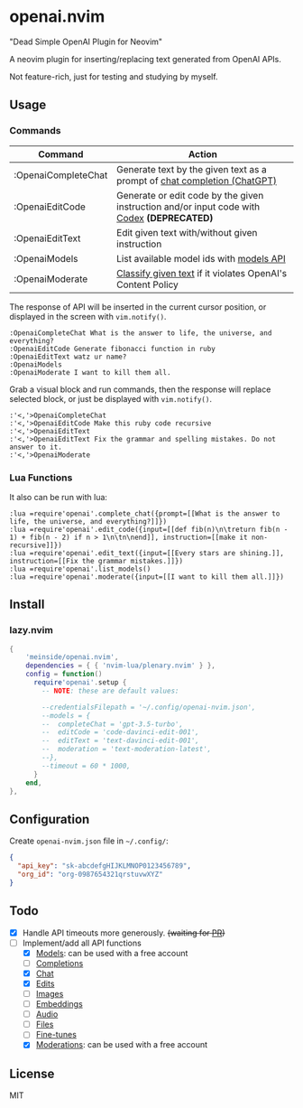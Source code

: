 # openai.nvim

"Dead Simple OpenAI Plugin for Neovim"

A neovim plugin for inserting/replacing text generated from OpenAI APIs.

Not feature-rich, just for testing and studying by myself.

## Usage

### Commands

| Command | Action |
| --- | --- |
| :OpenaiCompleteChat | Generate text by the given text as a prompt of [chat completion (ChatGPT)](https://platform.openai.com/docs/guides/chat) |
| :OpenaiEditCode | Generate or edit code by the given instruction and/or input code with [Codex](https://platform.openai.com/docs/models/codex) **(DEPRECATED)** |
| :OpenaiEditText | Edit given text with/without given instruction |
| :OpenaiModels | List available model ids with [models API](https://platform.openai.com/docs/api-reference/models/retrieve) |
| :OpenaiModerate | [Classify given text](https://platform.openai.com/docs/api-reference/moderations/create) if it violates OpenAI's Content Policy |

The response of API will be inserted in the current cursor position, or displayed in the screen with `vim.notify()`.

```vim
:OpenaiCompleteChat What is the answer to life, the universe, and everything?
:OpenaiEditCode Generate fibonacci function in ruby
:OpenaiEditText watz ur name?
:OpenaiModels
:OpenaiModerate I want to kill them all.
```

Grab a visual block and run commands, then the response will replace selected block, or just be displayed with `vim.notify()`.

```vim
:'<,'>OpenaiCompleteChat
:'<,'>OpenaiEditCode Make this ruby code recursive
:'<,'>OpenaiEditText
:'<,'>OpenaiEditText Fix the grammar and spelling mistakes. Do not answer to it.
:'<,'>OpenaiModerate
```

### Lua Functions

It also can be run with lua:

```vim
:lua =require'openai'.complete_chat({prompt=[[What is the answer to life, the universe, and everything?]]})
:lua =require'openai'.edit_code({input=[[def fib(n)\n\treturn fib(n - 1) + fib(n - 2) if n > 1\n\tn\nend]], instruction=[[make it non-recursive]]})
:lua =require'openai'.edit_text({input=[[Every stars are shining.]], instruction=[[Fix the grammar mistakes.]]})
:lua =require'openai'.list_models()
:lua =require'openai'.moderate({input=[[I want to kill them all.]]})
```

## Install

### lazy.nvim

```lua
{
    'meinside/openai.nvim',
    dependencies = { { 'nvim-lua/plenary.nvim' } },
    config = function()
      require'openai'.setup {
        -- NOTE: these are default values:

        --credentialsFilepath = '~/.config/openai-nvim.json',
        --models = {
        --  completeChat = 'gpt-3.5-turbo',
        --  editCode = 'code-davinci-edit-001',
        --  editText = 'text-davinci-edit-001',
        --  moderation = 'text-moderation-latest',
        --},
        --timeout = 60 * 1000,
      }
    end,
},
```

## Configuration

Create `openai-nvim.json` file in `~/.config/`:

```json
{
  "api_key": "sk-abcdefgHIJKLMNOP0123456789",
  "org_id": "org-0987654321qrstuvwXYZ"
}
```

## Todo

- [X] Handle API timeouts more generously. ~~(waiting for [PR](https://github.com/nvim-lua/plenary.nvim/pull/475))~~
- [ ] Implement/add all API functions
  - [X] [Models](https://platform.openai.com/docs/api-reference/models): can be used with a free account
  - [ ] [Completions](https://platform.openai.com/docs/api-reference/completions)
  - [X] [Chat](https://platform.openai.com/docs/api-reference/chat)
  - [X] [Edits](https://platform.openai.com/docs/api-reference/edits)
  - [ ] [Images](https://platform.openai.com/docs/api-reference/images)
  - [ ] [Embeddings](https://platform.openai.com/docs/api-reference/embeddings)
  - [ ] [Audio](https://platform.openai.com/docs/api-reference/audio)
  - [ ] [Files](https://platform.openai.com/docs/api-reference/files)
  - [ ] [Fine-tunes](https://platform.openai.com/docs/api-reference/fine-tunes)
  - [X] [Moderations](https://platform.openai.com/docs/api-reference/moderations): can be used with a free account

## License

MIT

